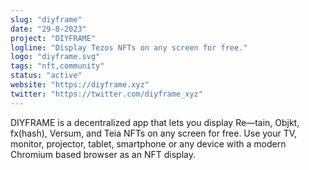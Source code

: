 ```yaml
---
slug: "diyframe"
date: "29-8-2023"
project: "DIYFRAME"
logline: "Display Tezos NFTs on any screen for free."
logo: "diyframe.svg"
tags: "nft,community"
status: "active"
website: "https://diyframe.xyz"
twitter: "https://twitter.com/diyframe_xyz"
---
```


DIYFRAME is a decentralized app that lets you display Re—tain, Objkt, fx(hash), Versum, and Teia NFTs on any screen for free. Use your TV, monitor, projector, tablet, smartphone or any device with a modern Chromium based browser as an NFT display.

